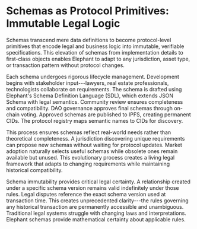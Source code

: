 # Schemas as Protocol Primitives: Immutable Legal Logic

Schemas transcend mere data definitions to become protocol-level
primitives that encode legal and business logic into immutable,
verifiable specifications. This elevation of schemas from implementation
details to first-class objects enables Elephant to adapt to any
jurisdiction, asset type, or transaction pattern without protocol
changes.

Each schema undergoes rigorous lifecycle management. Development begins
with stakeholder input---lawyers, real estate professionals,
technologists collaborate on requirements. The schema is drafted using
Elephant's Schema Definition Language (SDL), which extends JSON Schema
with legal semantics. Community review ensures completeness and
compatibility. DAO governance approves final schemas through on-chain
voting. Approved schemas are published to IPFS, creating permanent CIDs.
The protocol registry maps semantic names to CIDs for discovery.

This process ensures schemas reflect real-world needs rather than
theoretical completeness. A jurisdiction discovering unique requirements
can propose new schemas without waiting for protocol updates. Market
adoption naturally selects useful schemas while obsolete ones remain
available but unused. This evolutionary process creates a living legal
framework that adapts to changing requirements while maintaining
historical compatibility.

Schema immutability provides critical legal certainty. A relationship
created under a specific schema version remains valid indefinitely under
those rules. Legal disputes reference the exact schema version used at
transaction time. This creates unprecedented clarity---the rules
governing any historical transaction are permanently accessible and
unambiguous. Traditional legal systems struggle with changing laws and
interpretations. Elephant schemas provide mathematical certainty about
applicable rules.
